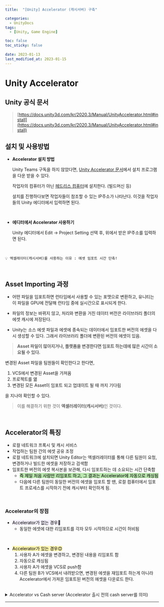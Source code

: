 ```yaml
---
title:  "[Unity] Accelerator (캐시서버) 구축"

categories:
  - UnityDocs
tags:
  - [Unity, Game Engine]

toc: false
toc_sticky: false
 
date: 2023-01-13
last_modified_at: 2023-01-15
---
```


# Unity Accelerator

## Unity 공식 문서

>[https://docs.unity3d.com/kr/2020.3/Manual/UnityAccelerator.html#install](https://docs.unity3d.com/kr/2020.3/Manual/UnityAccelerator.html#install)

## 설치 및 사용방법

- <b>Accelerator 설치 방법</b>

  Unity Teams 구독을 하지 않았다면, [Unity Accelerator 문서](https://docs.unity3d.com/kr/2020.3/Manual/UnityAccelerator.html#install)에서 설치 프로그램을 다운 받을 수 있다.

  작업자의 컴퓨터가 아닌 <u>헤드리스 컴퓨터</u>에 설치한다. (빌드머신 등)

  설치를 진행하다보면 작업자들이 참조할 수 있는 IP주소가 나타난다. 이것을 작업자들의 Unity 에디터에서 입력하면 된다.

<br>

- <b>에디터에서 Accelerator 사용하기</b>  

  Unity 에디터에서 Edit → Project Setting 선택 후, 위에서 받은 IP주소를 입력하면 된다.


<br>


```
💡 엑셀레이터(캐시서버)를 사용하는 이유 : 에셋 임포트 시간 단축!
```

<br>



## Asset Importing 과정

- 어떤 파일을 임포트하면 런타임에서 사용할 수 있는 포맷으로 변환하고, 유니티는 이 파일을 GPU에 전달해 런타임 중에 실시간으로 표시되게 한다.
    
- 파일의 정보는 바뀌지 않고, 처리와 변환을 거친 데이터 버전은 라이브러리 폴더의 에셋 캐시에 저장된다.
    
- Unity는 소스 에셋 파일과 에셋에 종속되는 데이터에서 임포트한 버전의 에셋을 다시 생성할 수 있다. 그래서 라이브러리 폴더에 변환된 버전의 에셋이 있음.

> <b>Asset 파일이 많아지거나, 플랫폼을 변경한다면 임포트 하는데에 많은 시간이 소요될 수 있다.</b>

변경된 Asset 파일을 팀원들이 확인한다고 한다면,

1. VCS에서 변경된 Asset을 가져옴
2. 프로젝트를 엶
3. 변경된 모든 Asset이 임포트 되고 업데이트 될 때 까지 기다림

을 지나야 확인할 수 있다.  


> 이를 해결하기 위한 것이 <b>엑셀러레이터(캐시서버)</b>인 것이다.

<br>

## Accelerator의 특징

- 로컬 네트워크 프록시 및 캐시 서비스
- 작업하는 팀원 간의 에셋 공유 조정
- 로컬 네트워크에 설치되면 Unity Editor는 엑셀러레이터를 통해 다른 팀원이 요청, 변경하거나 빌드한 에셋을 저장하고 검색함
- 임포트한 버전의 에셋 복사본을 보관해, 다시 임포트하는 데 소요되는 시간 단축함
    * <mark style='background-color: #bae7af'>즉 제일 처음 사람만 리임포트 하고, 그 결과는 Accelerator에 자동으로 캐싱됨</mark>
    * 다음에 다른 팀원이 동일한 버전의 에셋을 임포트 할 땐, 로컬 컴퓨터에서 임포트 프로세스를 시작하기 전에 캐시부터 확인하게 됨.

<br>

### Accelerator의 장점
- <mark style='background-color: #f5f0ff'>Accelerator가 없는 경우🤔</mark>
    * 동일한 에셋에 대한 리임포트를
    각자 모두 시작하므로 시간이 허비됨

<br>

- <mark style='background-color: #fff5b1'>Accelerator가 있는 경우😊</mark>
    1. 사용자 A가 에셋을 변경하고, 변경된 내용을 리임포트 함
    2. 자동으로 캐싱됨
    3. 사용자 A가 에셋을 VCS로 push함
    4. 다른 팀원 B가 VCS에서 내려받으면, 변경된 에셋을 재임포트 하는게 아니라 Accelerator에서 가져온 임포트된 버전의 에셋을 다운로드 한다.

<br>

<details>
<summary>Accelerator vs Cash server (Accelerator 출시 전의 cash server를 의미)</summary>
<div markdown="1">       

- 사용하지 않는 에셋 데이터를 자동으로 정리해줌.
- 커스텀 스크립트로 캐시 관리를 할 수 있음
- 대시보드가 있어서 지표 및 로그 확인 가능 (그 외 CPU 사용률 등 확인 가능)
- 다중 인스턴스 미러링 → 캐시 데이터를 다른 Accelerator 와 동기화 할 수 있음

</div>
</details>

***